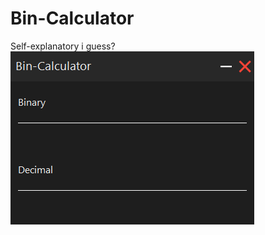 # Bin-Calculator

Self-explanatory i guess?\
![alt-text](https://github.com/riiterlean/Bin-Calculator/blob/main/calc/img/bincalc.png)
